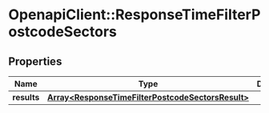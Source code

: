 # OpenapiClient::ResponseTimeFilterPostcodeSectors

## Properties
Name | Type | Description | Notes
------------ | ------------- | ------------- | -------------
**results** | [**Array&lt;ResponseTimeFilterPostcodeSectorsResult&gt;**](ResponseTimeFilterPostcodeSectorsResult.md) |  | 



